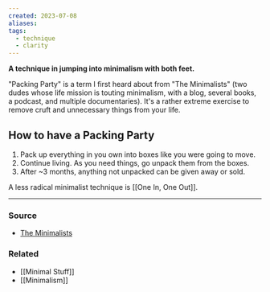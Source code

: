 ```yaml
---
created: 2023-07-08
aliases: 
tags:
  - technique
  - clarity
---
```

**A technique in jumping into minimalism with both feet.**

"Packing Party" is a term I first heard about from "The Minimalists" (two dudes whose life mission is touting minimalism, with a blog, several books, a podcast, and multiple documentaries). It's a rather extreme exercise to remove cruft and unnecessary things from your life.

## How to have a Packing Party

1. Pack up everything in you own into boxes like you were going to move.
2. Continue living. As you need things, go unpack them from the boxes.
3. After ~3 months, anything not unpacked can be given away or sold.

A less radical minimalist technique is [[One In, One Out]].

---

### Source
- [The Minimalists](https://www.theminimalists.com/)

### Related
- [[Minimal Stuff]] 
- [[Minimalism]]